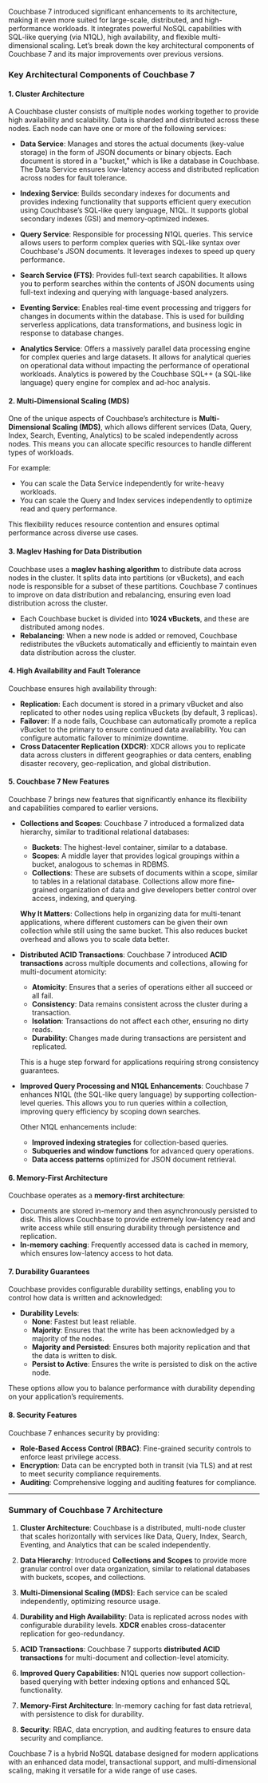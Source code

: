 Couchbase 7 introduced significant enhancements to its architecture, making it even more suited for large-scale, distributed, and high-performance workloads. It integrates powerful NoSQL capabilities with SQL-like querying (via N1QL), high availability, and flexible multi-dimensional scaling. Let’s break down the key architectural components of Couchbase 7 and its major improvements over previous versions.

### Key Architectural Components of Couchbase 7

#### 1. **Cluster Architecture**
A Couchbase cluster consists of multiple nodes working together to provide high availability and scalability. Data is sharded and distributed across these nodes. Each node can have one or more of the following services:

- **Data Service**: Manages and stores the actual documents (key-value storage) in the form of JSON documents or binary objects. Each document is stored in a "bucket," which is like a database in Couchbase. The Data Service ensures low-latency access and distributed replication across nodes for fault tolerance.
  
- **Indexing Service**: Builds secondary indexes for documents and provides indexing functionality that supports efficient query execution using Couchbase’s SQL-like query language, N1QL. It supports global secondary indexes (GSI) and memory-optimized indexes.
  
- **Query Service**: Responsible for processing N1QL queries. This service allows users to perform complex queries with SQL-like syntax over Couchbase's JSON documents. It leverages indexes to speed up query performance.
  
- **Search Service (FTS)**: Provides full-text search capabilities. It allows you to perform searches within the contents of JSON documents using full-text indexing and querying with language-based analyzers.
  
- **Eventing Service**: Enables real-time event processing and triggers for changes in documents within the database. This is used for building serverless applications, data transformations, and business logic in response to database changes.
  
- **Analytics Service**: Offers a massively parallel data processing engine for complex queries and large datasets. It allows for analytical queries on operational data without impacting the performance of operational workloads. Analytics is powered by the Couchbase SQL++ (a SQL-like language) query engine for complex and ad-hoc analysis.

#### 2. **Multi-Dimensional Scaling (MDS)**
One of the unique aspects of Couchbase’s architecture is **Multi-Dimensional Scaling (MDS)**, which allows different services (Data, Query, Index, Search, Eventing, Analytics) to be scaled independently across nodes. This means you can allocate specific resources to handle different types of workloads.

For example:
- You can scale the Data Service independently for write-heavy workloads.
- You can scale the Query and Index services independently to optimize read and query performance.

This flexibility reduces resource contention and ensures optimal performance across diverse use cases.

#### 3. **Maglev Hashing for Data Distribution**
Couchbase uses a **maglev hashing algorithm** to distribute data across nodes in the cluster. It splits data into partitions (or vBuckets), and each node is responsible for a subset of these partitions. Couchbase 7 continues to improve on data distribution and rebalancing, ensuring even load distribution across the cluster.

- Each Couchbase bucket is divided into **1024 vBuckets**, and these are distributed among nodes.
- **Rebalancing**: When a new node is added or removed, Couchbase redistributes the vBuckets automatically and efficiently to maintain even data distribution across the cluster.

#### 4. **High Availability and Fault Tolerance**
Couchbase ensures high availability through:
- **Replication**: Each document is stored in a primary vBucket and also replicated to other nodes using replica vBuckets (by default, 3 replicas).
- **Failover**: If a node fails, Couchbase can automatically promote a replica vBucket to the primary to ensure continued data availability. You can configure automatic failover to minimize downtime.
- **Cross Datacenter Replication (XDCR)**: XDCR allows you to replicate data across clusters in different geographies or data centers, enabling disaster recovery, geo-replication, and global distribution.

#### 5. **Couchbase 7 New Features**

Couchbase 7 brings new features that significantly enhance its flexibility and capabilities compared to earlier versions.

- **Collections and Scopes**:
  Couchbase 7 introduced a formalized data hierarchy, similar to traditional relational databases:
  - **Buckets**: The highest-level container, similar to a database.
  - **Scopes**: A middle layer that provides logical groupings within a bucket, analogous to schemas in RDBMS.
  - **Collections**: These are subsets of documents within a scope, similar to tables in a relational database. Collections allow more fine-grained organization of data and give developers better control over access, indexing, and querying.
  
  **Why It Matters**: Collections help in organizing data for multi-tenant applications, where different customers can be given their own collection while still using the same bucket. This also reduces bucket overhead and allows you to scale data better.

- **Distributed ACID Transactions**:
  Couchbase 7 introduced **ACID transactions** across multiple documents and collections, allowing for multi-document atomicity:
  - **Atomicity**: Ensures that a series of operations either all succeed or all fail.
  - **Consistency**: Data remains consistent across the cluster during a transaction.
  - **Isolation**: Transactions do not affect each other, ensuring no dirty reads.
  - **Durability**: Changes made during transactions are persistent and replicated.

  This is a huge step forward for applications requiring strong consistency guarantees.

- **Improved Query Processing and N1QL Enhancements**:
  Couchbase 7 enhances N1QL (the SQL-like query language) by supporting collection-level queries. This allows you to run queries within a collection, improving query efficiency by scoping down searches.
  
  Other N1QL enhancements include:
  - **Improved indexing strategies** for collection-based queries.
  - **Subqueries and window functions** for advanced query operations.
  - **Data access patterns** optimized for JSON document retrieval.

#### 6. **Memory-First Architecture**
Couchbase operates as a **memory-first architecture**:
- Documents are stored in-memory and then asynchronously persisted to disk. This allows Couchbase to provide extremely low-latency read and write access while still ensuring durability through persistence and replication.
- **In-memory caching**: Frequently accessed data is cached in memory, which ensures low-latency access to hot data.

#### 7. **Durability Guarantees**
Couchbase provides configurable durability settings, enabling you to control how data is written and acknowledged:
- **Durability Levels**:
  - **None**: Fastest but least reliable.
  - **Majority**: Ensures that the write has been acknowledged by a majority of the nodes.
  - **Majority and Persisted**: Ensures both majority replication and that the data is written to disk.
  - **Persist to Active**: Ensures the write is persisted to disk on the active node.

These options allow you to balance performance with durability depending on your application’s requirements.

#### 8. **Security Features**
Couchbase 7 enhances security by providing:
- **Role-Based Access Control (RBAC)**: Fine-grained security controls to enforce least privilege access.
- **Encryption**: Data can be encrypted both in transit (via TLS) and at rest to meet security compliance requirements.
- **Auditing**: Comprehensive logging and auditing features for compliance.

---

### Summary of Couchbase 7 Architecture

1. **Cluster Architecture**: Couchbase is a distributed, multi-node cluster that scales horizontally with services like Data, Query, Index, Search, Eventing, and Analytics that can be scaled independently.
   
2. **Data Hierarchy**: Introduced **Collections and Scopes** to provide more granular control over data organization, similar to relational databases with buckets, scopes, and collections.
   
3. **Multi-Dimensional Scaling (MDS)**: Each service can be scaled independently, optimizing resource usage.
   
4. **Durability and High Availability**: Data is replicated across nodes with configurable durability levels. **XDCR** enables cross-datacenter replication for geo-redundancy.
   
5. **ACID Transactions**: Couchbase 7 supports **distributed ACID transactions** for multi-document and collection-level atomicity.
   
6. **Improved Query Capabilities**: N1QL queries now support collection-based querying with better indexing options and enhanced SQL functionality.
   
7. **Memory-First Architecture**: In-memory caching for fast data retrieval, with persistence to disk for durability.
   
8. **Security**: RBAC, data encryption, and auditing features to ensure data security and compliance.

Couchbase 7 is a hybrid NoSQL database designed for modern applications with an enhanced data model, transactional support, and multi-dimensional scaling, making it versatile for a wide range of use cases.